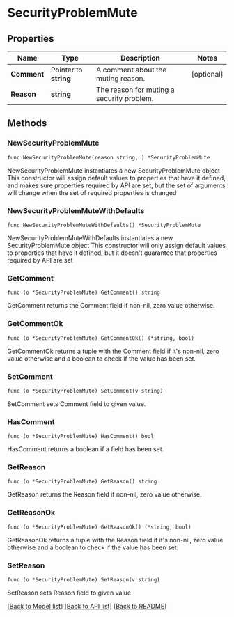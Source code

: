 # SecurityProblemMute

## Properties

Name | Type | Description | Notes
------------ | ------------- | ------------- | -------------
**Comment** | Pointer to **string** | A comment about the muting reason. | [optional] 
**Reason** | **string** | The reason for muting a security problem. | 

## Methods

### NewSecurityProblemMute

`func NewSecurityProblemMute(reason string, ) *SecurityProblemMute`

NewSecurityProblemMute instantiates a new SecurityProblemMute object
This constructor will assign default values to properties that have it defined,
and makes sure properties required by API are set, but the set of arguments
will change when the set of required properties is changed

### NewSecurityProblemMuteWithDefaults

`func NewSecurityProblemMuteWithDefaults() *SecurityProblemMute`

NewSecurityProblemMuteWithDefaults instantiates a new SecurityProblemMute object
This constructor will only assign default values to properties that have it defined,
but it doesn't guarantee that properties required by API are set

### GetComment

`func (o *SecurityProblemMute) GetComment() string`

GetComment returns the Comment field if non-nil, zero value otherwise.

### GetCommentOk

`func (o *SecurityProblemMute) GetCommentOk() (*string, bool)`

GetCommentOk returns a tuple with the Comment field if it's non-nil, zero value otherwise
and a boolean to check if the value has been set.

### SetComment

`func (o *SecurityProblemMute) SetComment(v string)`

SetComment sets Comment field to given value.

### HasComment

`func (o *SecurityProblemMute) HasComment() bool`

HasComment returns a boolean if a field has been set.

### GetReason

`func (o *SecurityProblemMute) GetReason() string`

GetReason returns the Reason field if non-nil, zero value otherwise.

### GetReasonOk

`func (o *SecurityProblemMute) GetReasonOk() (*string, bool)`

GetReasonOk returns a tuple with the Reason field if it's non-nil, zero value otherwise
and a boolean to check if the value has been set.

### SetReason

`func (o *SecurityProblemMute) SetReason(v string)`

SetReason sets Reason field to given value.



[[Back to Model list]](../README.md#documentation-for-models) [[Back to API list]](../README.md#documentation-for-api-endpoints) [[Back to README]](../README.md)


